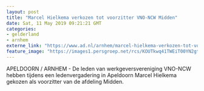 ```yaml
---
layout: post
title: "Marcel Hielkema verkozen tot voorzitter VNO-NCW Midden"
date: Sat, 11 May 2019 09:21:21 GMT
categories: 
- gelderland 
- arnhem 
externe_link: "https://www.ad.nl/arnhem/marcel-hielkema-verkozen-tot-voorzitter-vno-ncw-midden~a06904c5/"
feature_image: "https://images1.persgroep.net/rcs/KOUTkwq41TWEiT00YN2gt7zjOQw/diocontent/147826975/_fitwidth/400/?appId=21791a8992982cd8da851550a453bd7f&quality=0.7"
---
```


APELDOORN / ARNHEM - De leden van werkgeversvereniging VNO-NCW hebben tijdens een ledenvergadering in Apeldoorn Marcel Hielkema gekozen als voorzitter van de afdeling Midden.
